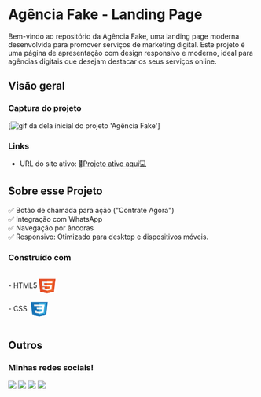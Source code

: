 # Agência Fake - Landing Page

Bem-vindo ao repositório da Agência Fake, uma landing page moderna desenvolvida para promover serviços de marketing digital.
Este projeto é uma página de apresentação com design responsivo e moderno, ideal para agências digitais que desejam destacar os seus serviços online.


## Visão geral

### Captura do projeto

[<img src="./src/img/agenciaGIF" alt="gif da dela inicial do projeto 'Agência Fake'">]

### Links

- URL do site ativo: [🛜Projeto ativo aqui💻](https://tales-santos7.github.io/Agencia-Fake/)

## Sobre esse Projeto 

✅ Botão de chamada para ação ("Contrate Agora")   
✅ Integração com WhatsApp   
✅ Navegação por âncoras  
✅ Responsivo: Otimizado para desktop e dispositivos móveis. 

### Construído com

<div style="display: inline_block"><br>
- HTML5<img align="center" alt="HTML" height="30" width="40" src="https://raw.githubusercontent.com/devicons/devicon/master/icons/html5/html5-original.svg"><br><br>
  - CSS <img align="center" alt="CSS" height="30" width="40" src="https://raw.githubusercontent.com/devicons/devicon/master/icons/css3/css3-original.svg"><br><br>
</div>

## Outros

### Minhas redes sociais!

<div> 
   <a href="https://instagram.com/tales.s7" target="_blank"><img src="https://img.shields.io/badge/-Instagram-%23E4405F?style=for-the-badge&logo=instagram&logoColor=white" target="_blank"></a>
  <a href="https://www.linkedin.com/in/tales-santos7" target="_blank"><img src="https://img.shields.io/badge/-LinkedIn-%230077B5?style=for-the-badge&logo=linkedin&logoColor=white" target="_blank"></a>
   <a href = "mailto:tales.js07@gmail.com"><img src="https://img.shields.io/badge/-Gmail-%23333?style=for-the-badge&logo=gmail&logoColor=white" target="_blank"></a>
   <a href="https://talessantos-mu.vercel.app/" target="_blank"><img src="https://img.shields.io/badge/-Portf%C3%B3lio-Ffa500?style=for-the-badge&logo=portfolio&logoColor=white" target="_blank"></a>
</div>
